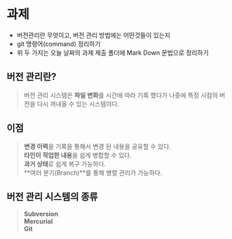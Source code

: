 # 과제
* 버전관리란 무엇이고, 버전 관리 방법에는 어떤것들이 있는지
* git 명령어(command) 정리하기
* 위 두 가지는 오늘 날짜의 과제 제출 폴더에 Mark Down 문법으로 정리하기 

## 버전 관리란?
> 버전 관리 시스템은 **파일 변화**를 시간에 따라 기록 했다가 나중에 특정 시점의 버전을 다시 꺼내올 수 있는 시스템이다.  

## 이점
> **변경 이력**을 기록을 통해서 변경 된 내용을 공유할 수 있다.  
> **타인이 작업한 내용**을 쉽게 병합할 수 있다.  
> **과거 상태**로 쉽게 복구 가능하다.  
> **여러 분기(Branch)**를 통해 병렬 관리가 가능하다.  

## 버전 관리 시스템의 종류
> **Subversion**  
> **Mercurial**  
> **Git**     

